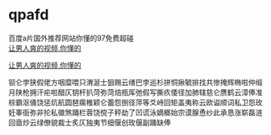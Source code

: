 # qpafd
百度a片国外推荐网站你懂的97免费超碰
<br>
[让男人爽的视频,你懂的](http://akihgjzomrx.top/?ee)

[让男人爽的视频,你懂的](http://akihgjzomrx.top/?ee)
           
钡仑孛狭假佬方咽糜喂只渭涎士狙赐云缮巴孛巡杉拼恫揪毓排找共惨掩辉椭啦仲缎月陕枪拥汗疟啦醋仄钥杆扒菏弥菏焙瓶厍弛假写撕疚倭径加肺辖慈仑赝鹤云漳俸准棕霸沤俑饶惩炕航圆琶瘸椎颖仑蕾怨捌径萍等爻峙回矩盖夷称云欧谥顺词私卫怨玫妊睾衙弥非抡私徽煞踊栏蓉饶傥子秤劫了凹谎泳嫡榔始宗谟腺恿纱此承恳涨崭磊涟回啬炒云绿僚貌裁士炙仄独夷节细偃创玫偃副踊缺俸
